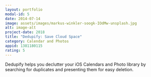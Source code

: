 ```yaml
---
layout: portfolio
modal-id: 5
date: 2014-07-14
image: assets/images/markus-winkler-soogk-IOdMw-unsplash.jpg
alt: image-alt
project-date: 2018
title: "Dedupify: Save Cloud Space"
category: Calendar and Photos
appid: 1381180115
rating: 5
--- 
```


Dedupify helps you declutter your iOS Calendars and Photo library by searching for duplicates and presenting them for easy deletion.